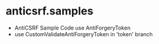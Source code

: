 # anticsrf.samples

- AntiCSRF Sample Code use AntiForgeryToken
- use CustomValidateAntiForgeryToken in 'token' branch
